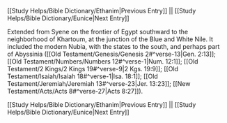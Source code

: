 [[Study Helps/Bible Dictionary/Ethanim|Previous Entry]]  ||  [[Study Helps/Bible Dictionary/Eunice|Next Entry]]

 Extended from Syene on the frontier of Egypt southward to the neighborhood of Khartoum, at the junction of the Blue and White Nile. It included the modern Nubia, with the states to the south, and perhaps part of Abyssinia ([[Old Testament/Genesis/Genesis 2#^verse-13|Gen. 2:13]]; [[Old Testament/Numbers/Numbers 12#^verse-1|Num. 12:1]]; [[Old Testament/2 Kings/2 Kings 19#^verse-9|2 Kgs. 19:9]]; [[Old Testament/Isaiah/Isaiah 18#^verse-1|Isa. 18:1]]; [[Old Testament/Jeremiah/Jeremiah 13#^verse-23|Jer. 13:23]]; [[New Testament/Acts/Acts 8#^verse-27|Acts 8:27]]).

[[Study Helps/Bible Dictionary/Ethanim|Previous Entry]]  ||  [[Study Helps/Bible Dictionary/Eunice|Next Entry]]